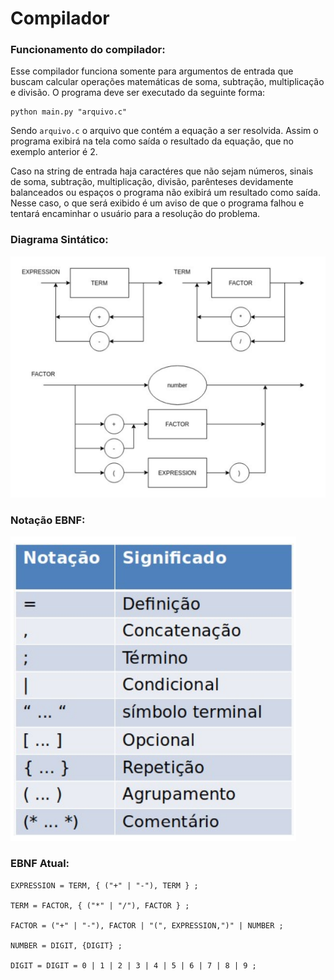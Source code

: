 # Compilador

### Funcionamento do compilador:

Esse compilador funciona somente para argumentos de entrada que buscam calcular operações matemáticas de soma, subtração, multiplicação e divisão. O programa deve ser executado da seguinte forma:

~~~
python main.py "arquivo.c"
~~~

Sendo ```arquivo.c``` o arquivo que contém a equação a ser resolvida. Assim o programa exibirá na tela como saída o resultado da equação, que no exemplo anterior é 2.

Caso na string de entrada haja caractéres que não sejam números, sinais de soma, subtração, multiplicação, divisão, parênteses devidamente balanceados ou espaços o programa não exibirá um resultado como saída. Nesse caso, o que será exibido é um aviso de que o programa falhou e tentará encaminhar o usuário para a resolução do problema.

### Diagrama Sintático:

<img src="Assets/images/DiagramaSintatico.png"/>

### Notação EBNF:

<img src="Assets/images/EBNF.png"/>

### EBNF Atual:

~~~
EXPRESSION = TERM, { ("+" | "-"), TERM } ;

TERM = FACTOR, { ("*" | "/"), FACTOR } ;

FACTOR = ("+" | "-"), FACTOR | "(", EXPRESSION,")" | NUMBER ;

NUMBER = DIGIT, {DIGIT} ;

DIGIT = DIGIT = 0 | 1 | 2 | 3 | 4 | 5 | 6 | 7 | 8 | 9 ;
~~~